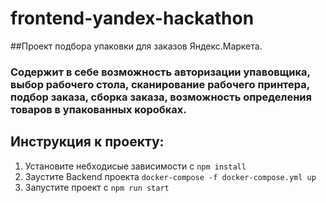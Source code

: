 # frontend-yandex-hackathon

##Проект подбора упаковки для заказов Яндекс.Маркета.
### Содержит в себе возможность авторизации упавовщика, выбор рабочего стола, сканирование рабочего принтера, подбор заказа, сборка заказа, возможность определения товаров в упакованных коробках.

## Инструкция к проекту:
1. Установите небходисые зависимости с `npm install`
2. Заустите Backend проекта `docker-compose -f docker-compose.yml up`
3. Запустите проект с `npm run start`
